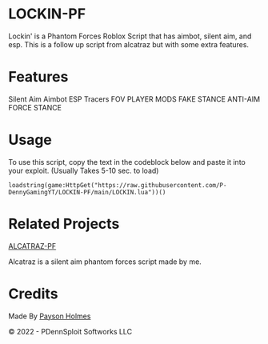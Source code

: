 # LOCKIN-PF
Lockin' is a Phantom Forces Roblox Script that has aimbot, silent aim, and esp. This is a follow up script from alcatraz but with some extra features.

# Features

Silent Aim
Aimbot
ESP
Tracers
FOV
PLAYER MODS
FAKE STANCE
ANTI-AIM
FORCE STANCE

# Usage

To use this script, copy the text in the codeblock below and paste it into your exploit. (Usually Takes 5-10 sec. to load)

``` loadstring(game:HttpGet("https://raw.githubusercontent.com/P-DennyGamingYT/LOCKIN-PF/main/LOCKIN.lua"))() ```

# Related Projects

[ALCATRAZ-PF](https://github.com/P-DennyGamingYT/ALCATRAZ-PF/)

Alcatraz is a silent aim phantom forces script made by me.

# Credits

Made By [Payson Holmes](https://github.com/P-DennyGamingYT/)

&copy; 2022 - PDennSploit Softworks LLC
